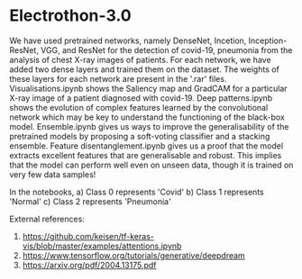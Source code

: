 # Electrothon-3.0

We have used pretrained networks, namely DenseNet, Incetion, Inception-ResNet, VGG, and ResNet for the detection of covid-19, pneumonia from the analysis of chest X-ray images of patients. For each network, we have added two dense layers and trained them on the dataset. The weights of these layers for each network are present in the '.rar' files. Visualisations.ipynb shows the Saliency map and GradCAM for a particular X-ray image of a patient diagnosed with covid-19. Deep patterns.ipynb shows the evolution of complex features learned by the convolutional network which may be key to understand the functioning of the black-box model. Ensemble.ipynb gives us ways to improve the generalisability of the pretrained models by proposing a soft-voting classifier and a stacking ensemble. Feature disentanglement.ipynb gives us a proof that the model extracts excellent features that are generalisable and robust. This implies that the model can perform well even on unseen data, though it is trained on very few data samples!

In the notebooks, 
a) Class 0 represents 'Covid'
b) Class 1 represents 'Normal'
c) Class 2 represents 'Pneumonia'

External references:
1) https://github.com/keisen/tf-keras-vis/blob/master/examples/attentions.ipynb
2) https://www.tensorflow.org/tutorials/generative/deepdream
3) https://arxiv.org/pdf/2004.13175.pdf 

